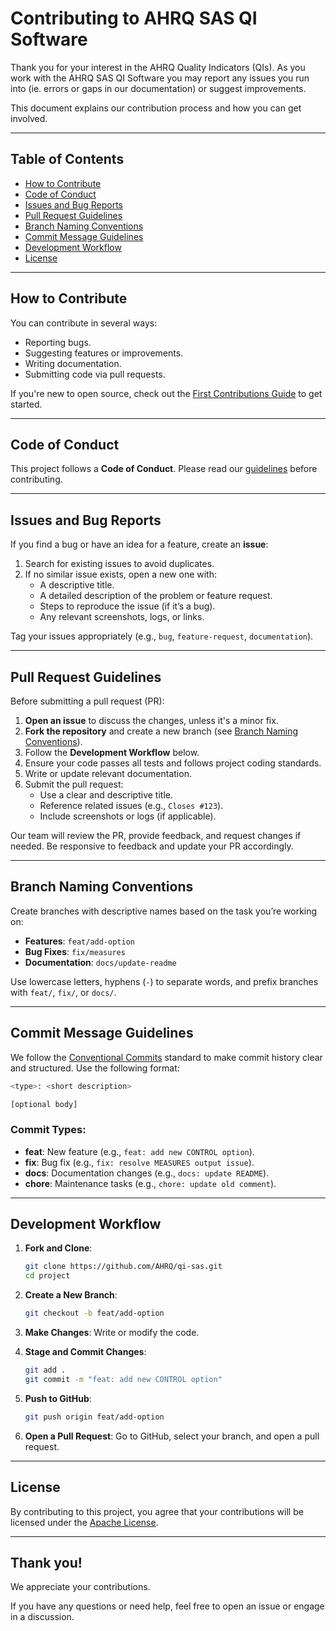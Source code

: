 # Contributing to AHRQ SAS QI Software

Thank you for your interest in the AHRQ Quality Indicators (QIs). As you work with the AHRQ SAS QI Software you may report any issues you run into (ie. errors or gaps in our documentation) or suggest improvements.

This document explains our contribution process and how you can get involved.

---

## Table of Contents

- [How to Contribute](#how-to-contribute)
- [Code of Conduct](#code-of-conduct)
- [Issues and Bug Reports](#issues-and-bug-reports)
- [Pull Request Guidelines](#pull-request-guidelines)
- [Branch Naming Conventions](#branch-naming-conventions)
- [Commit Message Guidelines](#commit-message-guidelines)
- [Development Workflow](#development-workflow)
- [License](#license)

---

## How to Contribute

You can contribute in several ways:

- Reporting bugs.
- Suggesting features or improvements.
- Writing documentation.
- Submitting code via pull requests.

If you're new to open source, check out the [First Contributions Guide](https://firstcontributions.github.io/) to get started.

---

## Code of Conduct

This project follows a **Code of Conduct**. Please read our [guidelines](https://github.com/AHRQ/qi-sas/wiki) before contributing.

---

## Issues and Bug Reports

If you find a bug or have an idea for a feature, create an **issue**:

1. Search for existing issues to avoid duplicates.
2. If no similar issue exists, open a new one with:
   - A descriptive title.
   - A detailed description of the problem or feature request.
   - Steps to reproduce the issue (if it’s a bug).
   - Any relevant screenshots, logs, or links.

Tag your issues appropriately (e.g., `bug`, `feature-request`, `documentation`).

---

## Pull Request Guidelines

Before submitting a pull request (PR):

1. **Open an issue** to discuss the changes, unless it's a minor fix.
2. **Fork the repository** and create a new branch (see [Branch Naming Conventions](#branch-naming-conventions)).
3. Follow the **Development Workflow** below.
4. Ensure your code passes all tests and follows project coding standards.
5. Write or update relevant documentation.
6. Submit the pull request:
   - Use a clear and descriptive title.
   - Reference related issues (e.g., `Closes #123`).
   - Include screenshots or logs (if applicable).

Our team will review the PR, provide feedback, and request changes if needed. Be responsive to feedback and update your PR accordingly.

---

## Branch Naming Conventions

Create branches with descriptive names based on the task you’re working on:

- **Features**: `feat/add-option`
- **Bug Fixes**: `fix/measures`
- **Documentation**: `docs/update-readme`

Use lowercase letters, hyphens (`-`) to separate words, and prefix branches with `feat/`, `fix/`, or `docs/`.

---

## Commit Message Guidelines

We follow the [Conventional Commits](https://www.conventionalcommits.org/) standard to make commit history clear and structured. Use the following format:

```bash
<type>: <short description>

[optional body]
```

### Commit Types:

- **feat**: New feature (e.g., `feat: add new CONTROL option`).
- **fix**: Bug fix (e.g., `fix: resolve MEASURES output issue`).
- **docs**: Documentation changes (e.g., `docs: update README`).
- **chore**: Maintenance tasks (e.g., `chore: update old comment`).

---

## Development Workflow

1. **Fork and Clone**:

   ```bash
   git clone https://github.com/AHRQ/qi-sas.git
   cd project
   ```

2. **Create a New Branch**:

   ```bash
   git checkout -b feat/add-option
   ```

3. **Make Changes**: Write or modify the code.

4. **Stage and Commit Changes**:

   ```bash
   git add .
   git commit -m "feat: add new CONTROL option"
   ```

5. **Push to GitHub**:

   ```bash
   git push origin feat/add-option
   ```

6. **Open a Pull Request**: Go to GitHub, select your branch, and open a pull request.

---

## License

By contributing to this project, you agree that your contributions will be licensed under the [Apache License](https://github.com/AHRQ/qi-sas?tab=License-1-ov-file).

---

## Thank you!

We appreciate your contributions.

If you have any questions or need help, feel free to open an issue or engage in a discussion.
